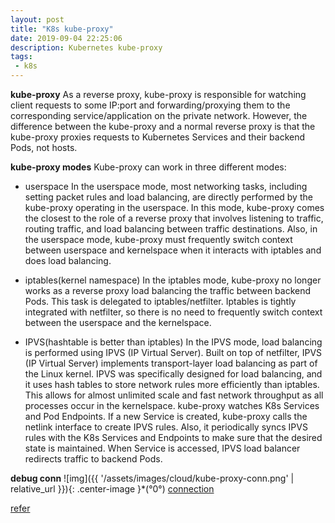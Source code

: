 ```yaml
---
layout: post
title: "K8s kube-proxy"
date: 2019-09-04 22:25:06
description: Kubernetes kube-proxy
tags:
 - k8s
---
```


**kube-proxy**
As a reverse proxy, kube-proxy is responsible for watching client requests to some IP:port  and forwarding/proxying them to the corresponding service/application on the private network. However, the difference between the kube-proxy and a normal reverse proxy is that the kube-proxy proxies requests to Kubernetes Services and their backend Pods, not hosts.

**kube-proxy modes**
Kube-proxy can work in three different modes:

- userspace
In the userspace mode, most networking tasks, including setting packet rules and load balancing, are directly performed by the kube-proxy operating in the userspace. In this mode, kube-proxy comes the closest to the role of a reverse proxy that involves listening to traffic, routing traffic, and load balancing between traffic destinations. Also, in the userspace mode, kube-proxy must frequently switch context between userspace and kernelspace when it interacts with iptables and does load balancing.

- iptables(kernel namespace)
In the iptables mode, kube-proxy no longer works as a reverse proxy load balancing the traffic between backend Pods. This task is delegated to iptables/netfilter. Iptables is tightly integrated with netfilter, so there is no need to frequently switch context between the userspace and the kernelspace. 

- IPVS(hashtable is better than iptables)
In the IPVS mode, load balancing is performed using IPVS (IP Virtual Server). Built on top of netfilter, IPVS (IP Virtual Server) implements transport-layer load balancing as part of the Linux kernel. 
 IPVS was specifically designed for load balancing, and it uses hash tables to store network rules more efficiently than iptables. This allows for almost unlimited scale and fast network throughput as all processes occur in the kernelspace.
kube-proxy watches K8s Services and Pod Endpoints. If a new Service is created, kube-proxy calls the netlink interface to create IPVS rules.
Also, it periodically syncs IPVS rules with the K8s Services and Endpoints to make sure that the desired state is maintained.
When Service is accessed, IPVS load balancer redirects traffic to backend Pods.

**debug conn**
![img]({{ '/assets/images/cloud/kube-proxy-conn.png' | relative_url }}){: .center-image }*(°0°)
[connection](https://kubernetes.io/blog/2019/03/29/kube-proxy-subtleties-debugging-an-intermittent-connection-reset/)

[refer](https://supergiant.io/blog/understanding-kubernetes-kube-proxy/)


